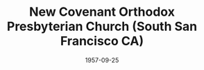 ---
date: &id001 1957-09-25
end_date: null
location:
  address: 186 Country Club Drive
  city: South San Francisco
  state: CA
minister:
- end: 1962-01-01
  name: Arthur Riffel
  start: 1958-01-01
  type: Pastor
- end: 1965-01-01
  name: Edwin Urban
  start: 1963-01-01
  type: Pastor
- end: null
  name: Carl Erickson
  start: 1967-01-01
  type: Pastor
ministers:
- Arthur Riffel
- Edwin Urban
- Carl Erickson
name: New Covenant Orthodox Presbyterian Church
names:
- end: 1988-01-01
  name: Brentwood Orthodox Presbyterian Church
  start: 1957-09-25
origination_date: *id001
raw_data: 'AR    South San Francisco


  New Covenant Orthodox Presbyterian Church  (September 25, 1957- )

  (called Brentwood Orthodox Presbyterian Church, 1957-1988)

  186 Country Club Drive

  Pastors: Arthur Riffel, 1958-62

  Edwin Urban, 1963-65

  Carl Erickson, 1967-

  '
received_from: null
states:
- CA
status:
  active: true
  end_date: null
  reason: null
  received_from: null
  withdrawal_to: null
title: New Covenant Orthodox Presbyterian Church (South San Francisco CA)
year_established:
- 1957

---
